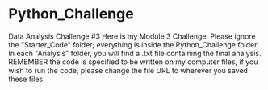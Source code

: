 # Python_Challenge
Data Analysis Challenge #3
Here is my Module 3 Challenge. Please ignore the "Starter_Code" folder; everything is inside the Python_Challenge folder. In each "Analysis" folder, you will find a .txt file containing the final analysis.
REMEMBER
the code is specified to be written on my computer files, if you wish to run the code, please change the file URL to wherever you saved these files
